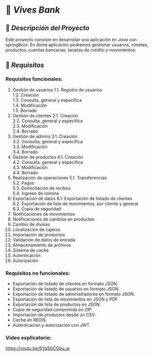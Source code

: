 # 🏦 *Vives Bank*

## 🎯 *Descripción del Proyecto*

Este proyecto consiste en desarrollar una aplicación en *Java* con springBoot. En dicha aplicación podremos gestionar usuarios, clinetes, productos, cuentas bancarias, tarjetas de crédito y movimientos:

## 📌 *Requisitos*

### Requisitos funcionales:

1. Gestión de usuarios
   1.1. Registro de usuarios  
   1.2. Creación  
   1.3. Consulta, general y específica  
   1.4. Modificación  
   1.5. Borrado  
2. Gestión de clientes
   2.1. Creación  
   2.2. Consulta, general y específica  
   2.3. Modificación  
   2.4. Borrado  
3. Gestión de admins
   3.1. Creación  
   3.2. Consulta, general y específica  
   3.3. Modificación  
   3.4. Borrado  
4. Gestión de productos
   4.1. Creación  
   4.2. Consulta, general y específica  
   4.3. Modificación  
   4.4. Borrado  
5. Realización de operaciones
   5.1. Transferencias  
   5.2. Pagos  
   5.3. Domiciliación de recibos  
   5.4. Ingreso de nómina  
6. Exportación de datos
   6.1. Exportación de listado de clientes  
   6.2. Exportación de lista de movimientos, por cliente y general  
   6.3. Copia de seguridad  
7. Notificaciones de movimientos  
8. Notificaciones de cambios en productos  
9. Cambio de divisas  
10. Localización de cajeros  
11. Importación de productos  
12. Validación de datos de entrada  
13. Almacenamiento de archivos  
14. Sistema de caché  
15. Autenticación  
16. Autorización  

### Requisitos no funcionales:

- Exportación de listado de clientes en formato JSON.  
- Exportación de listado de usuarios en formato JSON.  
- Exportación de listado de administradores en formato JSON.  
- Exportación de lista de movimientos en JSON y PDF.  
- Exportación de lista de productos en JSON.  
- Copia de seguridad comprimida en ZIP.  
- Importación de productos desde un CSV.  
- Caché en REDIS.  
- Autenticación y autorización con JWT.  

### Video explicatorio:
https://youtu.be/6YqSGCGpu_w

